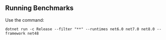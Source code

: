 ## Running Benchmarks

Use the command:

```
dotnet run -c Release --filter "**" --runtimes net6.0 net7.0 net8.0 --framework net48
```
